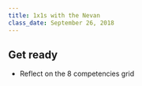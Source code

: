 ```yaml
---
title: 1x1s with the Nevan
class_date: September 26, 2018
---
```


Get ready
------------
- Reflect on the 8 competencies grid
